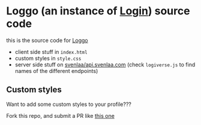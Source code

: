 # Loggo (an instance of [Login](https://todepond.com/lab/login)) source code

this is the source code for [Loggo](https://svenlaa.com/playground/loggo/)

-   client side stuff in `index.html`
-   custom styles in `style.css`
-   server side stuff on [svenlaa/api.svenlaa.com](https://github.com/svenlaa/api.svenlaa.com) (check `logiverse.js` to find names of the different endpoints)

## Custom styles

Want to add some custom styles to your profile???

Fork this repo, and submit a PR like [this one](https://github.com/TodePond/TodePondDotCom/pull/12)
